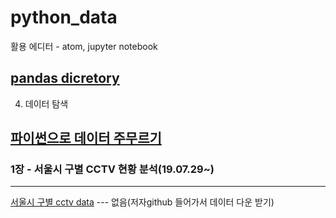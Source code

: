﻿# python_data
 
 활용 에디터 - atom, jupyter notebook
 
 ## [pandas dicretory](https://datascienceschool.net/view-notebook/39569f0132044097a15943bd8f440ca5/)
 4. 데이터 탐색

## [파이썬으로 데이터 주무르기](https://github.com/pinkwink/datascience)

### 1장 - 서울시 구별 CCTV 현황 분석(19.07.29~)
--------------------------------------------
[서울시 구별 cctv data](https://opengov.seoul.go.kr/data) --- 없음(저자github 들어가서 데이터 다운 받기) 
